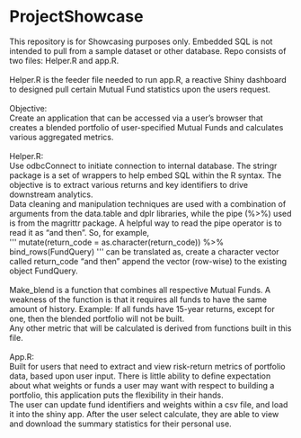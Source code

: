 # ProjectShowcase
This repository is for Showcasing purposes only. Embedded SQL is not intended to pull from a sample dataset or other database. 
Repo consists of two files: Helper.R and app.R. <br />
<br />
Helper.R is the feeder file needed to run app.R, a reactive Shiny dashboard to designed pull certain Mutual Fund statistics upon the users request. <br />
<br />
Objective: <br />
Create an application that can be accessed via a user’s browser that creates a blended portfolio of user-specified Mutual Funds and calculates various aggregated metrics. <br />
<br />
Helper.R: <br />
Use odbcConnect to initiate connection to internal database. The stringr package is a set of wrappers to help embed SQL within the R syntax. The objective is to extract various returns and key identifiers to drive downstream analytics. <br />
Data cleaning and manipulation techniques are used with a combination of arguments from the data.table and dplr libraries, while the pipe (%>%) used is from the magrittr package. A helpful way to read the pipe operator is to read it as “and then”. So, for example, <br />
'''
mutate(return_code = as.character(return_code)) %>% bind_rows(FundQuery) 
'''
can be translated as, create a character vector called return_code “and then” append the vector (row-wise) to the existing object FundQuery. <br />
<br />
Make_blend is a function that combines all respective Mutual Funds. A weakness of the function is that it requires all funds to have the same amount of history. Example: If all funds have 15-year returns, except for one, then the blended portfolio will not be built. <br />
Any other metric that will be calculated is derived from functions built in this file. <br />
<br />
App.R: <br />
Built for users that need to extract and view risk-return metrics of portfolio data, based upon user input. There is little ability to define expectation about what weights or funds a user may want with respect to building a portfolio, this application puts the flexibility in their hands. <br />
The user can update fund identifiers and weights within a csv file, and load it into the shiny app. After the user select calculate, they are able to view and download the summary statistics for their personal use.
